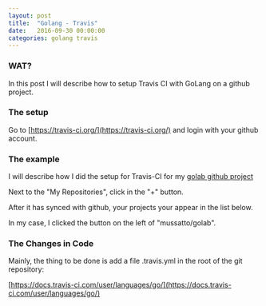 ```yaml
---
layout: post
title:  "Golang - Travis"
date:   2016-09-30 00:00:00
categories: golang travis
---
```


### WAT?

In this post I will describe how to setup Travis CI with GoLang on a github project.

### The setup

Go to [https://travis-ci.org/](https://travis-ci.org/) and login with your github account.


### The example

I will describe how I did the setup for Travis-CI for my [golab github project](https://github.com/mussatto/golab)

Next to the "My Repositories", click in the "+" button.

After it has synced with github, your projects your appear in the list below.

In my case, I clicked the button on the left of "mussatto/golab".

### The Changes in Code

Mainly, the thing to be done is add a file .travis.yml in the root of the git repository:


[https://docs.travis-ci.com/user/languages/go/](https://docs.travis-ci.com/user/languages/go/)
